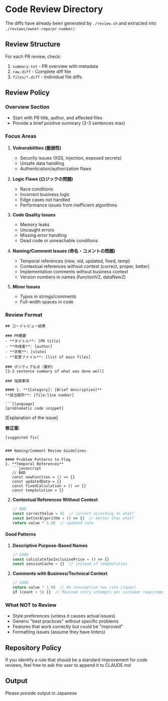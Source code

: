 # Code Review Directory

The diffs have already been generated by `./review.sh` and extracted into `./reviews/owner-repo/pr-number/`.

## Review Structure

For each PR review, check:
1. `summary.txt` - PR overview with metadata
2. `raw.diff` - Complete diff file
3. `files/*.diff` - Individual file diffs

## Review Policy

### Overview Section
* Start with PR title, author, and affected files
* Provide a brief positive summary (2-3 sentences max)

### Focus Areas
1. **Vulnerabilities (脆弱性)**
   - Security issues (XSS, injection, exposed secrets)
   - Unsafe data handling
   - Authentication/authorization flaws

2. **Logic Flaws (ロジックの問題)**
   - Race conditions
   - Incorrect business logic
   - Edge cases not handled
   - Performance issues from inefficient algorithms

3. **Code Quality Issues**
   - Memory leaks
   - Uncaught errors
   - Missing error handling
   - Dead code or unreachable conditions

4. **Naming/Comment Issues (命名・コメントの問題)**
   - Temporal references (new, old, updated, fixed, temp)
   - Contextual references without context (correct, proper, better)
   - Implementation comments without business context
   - Version numbers in names (functionV2, dataNew2)

5. **Minor Issues**
   - Typos in strings/comments
   - Full-width spaces in code

### Review Format

```
## コードレビュー結果

### PR概要
- **タイトル**: [PR title]
- **作成者**: [author]
- **状態**: [state]
- **変更ファイル**: [list of main files]

### ポジティブな点（要約）
[2-3 sentence summary of what was done well]

### 指摘事項

#### 1. **[Category]: [Brief description]**
**該当箇所**: [file:line number]

```[language]
[problematic code snippet]
```

[Explanation of the issue]

**修正案**:
```[language]
[suggested fix]
```
```

### Naming/Comment Review Guidelines

#### Problem Patterns to Flag
1. **Temporal References**
   ```javascript
   // BAD
   const newFunction = () => {}
   const updatedData = {}
   const fixedCalculation = () => {}
   const tempSolution = {}
   ```

2. **Contextual References Without Context**
   ```javascript
   // BAD
   const correctValue = 42  // correct according to what?
   const betterAlgorithm = () => {}  // better than what?
   return value * 1.08  // updated rate
   ```

#### Good Patterns
1. **Descriptive Purpose-Based Names**
   ```javascript
   // GOOD
   const calculateTaxInclusivePrice = () => {}
   const sessionCache = {}  // instead of tempSolution
   ```

2. **Comments with Business/Technical Context**
   ```javascript
   // GOOD
   return value * 1.08  // 8% consumption tax rate (Japan)
   if (count > 5) {}  // Maximum retry attempts per customer requirement
   ```

### What NOT to Review
* Style preferences (unless it causes actual issues)
* Generic "best practices" without specific problems
* Features that work correctly but could be "improved"
* Formatting issues (assume they have linters)

## Repository Policy

If you identify a rule that should be a standard improvement for code reviews, feel free to ask the user to append it to CLAUDE.md

## Output

Please provide output in Japanese

